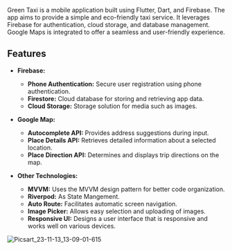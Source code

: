 Green Taxi is a mobile application built using Flutter, Dart, and Firebase. The app aims to provide a simple and eco-friendly taxi service. It leverages Firebase for authentication, cloud storage, and database management. Google Maps is integrated to offer a seamless and user-friendly experience.

## Features

- **Firebase:**
  - **Phone Authentication:** Secure user registration using phone authentication.
  - **Firestore:** Cloud database for storing and retrieving app data.
  - **Cloud Storage:** Storage solution for media such as images.

- **Google Map:**
  - **Autocomplete API:** Provides address suggestions during input.
  - **Place Details API:** Retrieves detailed information about a selected location.
  - **Place Direction API:** Determines and displays trip directions on the map.

- **Other Technologies:**
  - **MVVM:** Uses the MVVM design pattern for better code organization.
  - **Riverpod:** As State Mangement.
  - **Auto Route:** Facilitates automatic screen navigation.
  - **Image Picker:** Allows easy selection and uploading of images.
  - **Responsive UI:** Designs a user interface that is responsive and works well on various devices.

![Picsart_23-11-13_13-09-01-615](https://github.com/elsankary99/green-taxi/assets/65948188/c5960326-d974-4fa2-8700-8292b3d7eabf)
